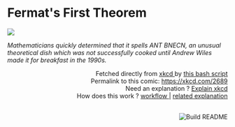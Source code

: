 # <b>Fermat's First Theorem</b>

[![](https://imgs.xkcd.com/comics/fermats_first_theorem.png)](https://xkcd.com/2689)

<i>Mathematicians quickly determined that it spells ANT BNECN, an unusual theoretical dish which was not successfully cooked until Andrew Wiles made it for breakfast in the 1990s.</i>

<div align="right">
  Fetched directly from
  <a href="https://xkcd.com">
    xkcd
  </a>
  by
  <a href="https://github.com/Vanille-N/Vanille-N/blob/master/fetch">
    this bash script
  </a>
</div>
<div align="right">
  Permalink to this comic:
  <a href="https://xkcd.com/2689">
    https://xkcd.com/2689
  </a>
</div>
<div align="right">
  Need an explanation ?
  <a href="https://www.explainxkcd.com/wiki/index.php/2689">
    Explain xkcd
  </a>
</div>
<div align="right">
  How does this work ?
  <a href="https://github.com/Vanille-N/Vanille-N/blob/master/.github/workflows/build.yml">
    workflow
  </a>
  |
  <a href="https://simonwillison.net/2020/Jul/10/self-updating-profile-readme/">
    related explanation
  </a>
</div><br>

<a href="https://github.com/Vanille-N/Vanille-N/actions"><img src="https://github.com/Vanille-N/Vanille-N/workflows/Build%20README/badge.svg" align="right" alt="Build README"></a>
